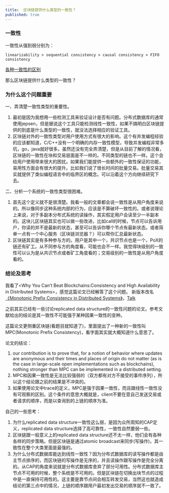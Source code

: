 ```yaml
---
title:  区块链提供什么类型的一致性？
published: true
---
```


### 一致性

一致性从强到弱分别为：

`linearizability > sequential consistency > causal consistency > FIFO consistency`

[各种一致性的区别](https://iswade.github.io/translate/strong_consistency_models/)

那么区块链提供什么类型的一致性？

### 为什么这个问题重要

一、弄清楚一致性类型的重要性。

1. 最初是因为我想用一些检测工具来验证设计是否有问题。分布式数据库的通常使用jepsen，但是据说这个工具只能检测线性一致性，如果不搞明白区块链提供的到底是什么类型的一致性，就没法选择相应的验证工具。
2. 区块链对外的一致性类型对用户使用方式有很大的影响。这个有并发编程经验的应该都知道，C/C++没有一个明确的内存一致性模型，导致并发编程非常多坑，go，java就好很多。虽然还没有完全弄清楚，但是从目前了解的情况看，区块链的一致性在块和交易层面是不一样的。不同类型的链也不一样。这个会给用户使用带来很大的困扰。如果我们能提供一些额外的一致性保证的功能，易用性方面会有很大的提升。比如我们说了很长时间的批量交易。批量交易其实就提供了类似编程语言中的临界区的概念。可以沿着这个方向继续研究下去。

 二、分析一个系统的一致性类型很困难。

1. 首先这个定义就不是很清楚。我看一般的文章都会说一致性是从用户角度来说的。所以像同步这种系统内部的行为，应该是不算破坏一致性的。或者说理论上来说，对于多副本分布式系统的读操作，其实假定用户会读至少一半副本的。这块儿区块链其实也可以做一些改进，比如call的时候，节点可以告诉用户，你读的并不是最新的状态，甚至可以告诉你哪个节点有最新状态。或者简单一点有一个中心服务（区块链浏览器？）可以帮你汇总最新状态。
2. 区块链其实是有多种参与方的。用户是其中一个，共识节点也是一个，PoX的链还有矿工。从不同参与方的角度看，可能也会不一样。我觉得块级别的一致性可以认为是从共识节点或者矿工角度看的；交易级别的一致性是从用户角度看的。

### 结论及思考

我看了<Why You Can’t Beat Blockchains:Consistency and High Availability in Distributed Systems>，感觉这篇论文已经解答了这个问题。 新版本改名[《Monotonic Prefix Consistency in Distributed Systems》](https://arxiv.org/pdf/1710.09209v2.pdf)，[Talk](https://project.inria.fr/epfl-Inria/files/2017/02/JadHamza-talk.pdf)

之前其实已经有一些讨论replicated data structure的一致性问题的论文。参考文献给出的结论是其一致性不可能强于某种因果一致性的变种。

这篇论文更侧重区块链(看题目就知道了)，里面提出了一种新的一致性叫MPC(Monotonic Prefix Consistency)，看字面其实就大概知道什么意思了。

论文的结论：

1. our contribution is to prove that, for a notion of behavior where updates are anonymous and their times and places of origin do not matter (as is the case in large-scale open implementations such as blockchains),  nothing stronger than MPC can be implemented in a distributed setting.
2. MPC和因果一致性是无法比较强弱的（双方都有对方不接受的事件序列），所以这个结论跟之前的结果是不冲突的。
3. 如果使用论文中trace的定义，MPC是强于因果一致性，而且跟线性一致性没有可观察的区别。这个条件的意思大概就是，client不要在意自己发送交易或者请求的顺序，而是以查询到的上链的顺序为准。

自己的一些思考：

1. 为什么replicated data structure一致性这么弱，是因为众所周知的CAP定义，replicated data structure选择了高可靠性，一致性自然要弱一些。
2. 区块链跟一般意义上的replicated data structure还不太一样，他们会有各种各样的同步策略。但是区块链是通过atomic broadcast来同步(写操作)，其一致性在整个大类里面是最强的。
3. 为什么分布式数据库能达到线性一致性？因为分布式数据库的读写操作都是由主节点排序的，而区块链的写操作是无序的，并且读操作跟写操作是完全分离的。从CAP的角度来说就是分布式数据库舍弃了部分可用性。分布式数据库主节点不可用的时候，整个系统是不可用的。但是区块链在切换出块节点的过程中是一直保持可用性的。这主要是靠节点间会相互转发交易，当然这也就造成结论的第三点中的情况，上链的顺序跟用户最初发出交易的顺序就不一致了。





